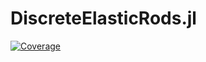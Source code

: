 # DiscreteElasticRods.jl

[![Coverage](https://codecov.io/gh/jamesgabbard/DiscreteElasticRods.jl/branch/master/graph/badge.svg)](https://codecov.io/gh/jamesgabbard/DiscreteElasticRods.jl)
